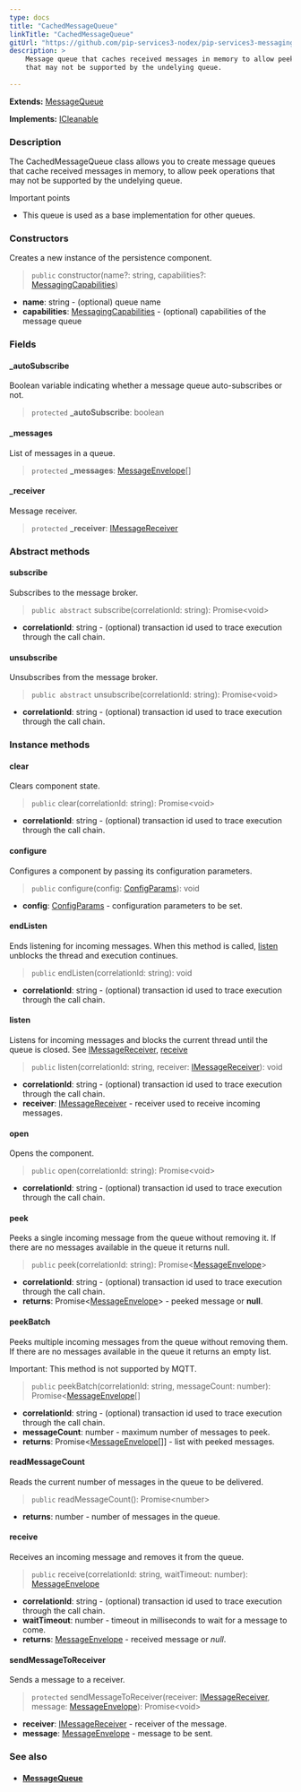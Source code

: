 ```yaml
---
type: docs
title: "CachedMessageQueue"
linkTitle: "CachedMessageQueue"
gitUrl: "https://github.com/pip-services3-nodex/pip-services3-messaging-nodex"
description: >
    Message queue that caches received messages in memory to allow peek operations
    that may not be supported by the undelying queue.
 
---
```


**Extends:** [MessageQueue](../message_queue) 

**Implements:** [ICleanable](../../../commons/run/icleanable) 

### Description

The CachedMessageQueue class allows you to create message queues that cache received messages in memory, to allow peek operations that may not be supported by the undelying queue.

Important points

- This queue is used as a base implementation for other queues.

### Constructors
Creates a new instance of the persistence component.

> `public` constructor(name?: string, capabilities?: [MessagingCapabilities](../messaging_capabilities))

- **name**: string - (optional) queue name
- **capabilities**: [MessagingCapabilities](../messaging_capabilities) - (optional) capabilities of the message queue

### Fields

<span class="hide-title-link">

#### _autoSubscribe
Boolean variable indicating whether a message queue auto-subscribes or not.  

> `protected` **_autoSubscribe**: boolean

#### _messages
List of messages in a queue. 

> `protected` **_messages**: [MessageEnvelope](../message_envelope)[]

#### _receiver
Message receiver.

> `protected` **_receiver**: [IMessageReceiver](../imessage_receiver)

</span>

### Abstract methods

#### subscribe
Subscribes to the message broker.

> `public abstract` subscribe(correlationId: string): Promise\<void\>

- **correlationId**: string - (optional) transaction id used to trace execution through the call chain.


#### unsubscribe
Unsubscribes from the message broker.

> `public abstract` unsubscribe(correlationId: string): Promise\<void\>

- **correlationId**: string - (optional) transaction id used to trace execution through the call chain.



### Instance methods

#### clear
Clears component state.

> `public` clear(correlationId: string): Promise\<void\>

- **correlationId**: string - (optional) transaction id used to trace execution through the call chain.

#### configure
Configures a component by passing its configuration parameters.

> `public` configure(config: [ConfigParams](../../../commons/config/config_params)): void

- **config**: [ConfigParams](../../../commons/config/config_params) - configuration parameters to be set.

#### endListen
Ends listening for incoming messages.
When this method is called, [listen](#listen) unblocks the thread and execution continues.

> `public` endListen(correlationId: string): void

- **correlationId**: string - (optional) transaction id used to trace execution through the call chain.

#### listen
Listens for incoming messages and blocks the current thread until the queue is closed.
See [IMessageReceiver](../imessage_receiver), [receive](#receive)

> `public` listen(correlationId: string, receiver: [IMessageReceiver](../imessage_receiver)): void

- **correlationId**: string - (optional) transaction id used to trace execution through the call chain.
- **receiver**: [IMessageReceiver](../imessage_receiver) - receiver used to receive incoming messages.


#### open
Opens the component.

> `public` open(correlationId: string): Promise\<void\>

- **correlationId**: string - (optional) transaction id used to trace execution through the call chain.


#### peek
Peeks a single incoming message from the queue without removing it.
If there are no messages available in the queue it returns null.

> `public` peek(correlationId: string): Promise<[MessageEnvelope](../message_envelope)>

- **correlationId**: string - (optional) transaction id used to trace execution through the call chain.
- **returns**: Promise<[MessageEnvelope](../message_envelope)> - peeked message or **null**.


#### peekBatch
Peeks multiple incoming messages from the queue without removing them.
If there are no messages available in the queue it returns an empty list.

Important: This method is not supported by MQTT.

> `public` peekBatch(correlationId: string, messageCount: number): Promise<[MessageEnvelope](../message_envelope)[]

- **correlationId**: string - (optional) transaction id used to trace execution through the call chain.
- **messageCount**: number - maximum number of messages to peek.
- **returns**: Promise<[MessageEnvelope](../message_envelope)[]] - list with peeked messages.

#### readMessageCount
Reads the current number of messages in the queue to be delivered.

> `public` readMessageCount(): Promise\<number\>

- **returns**: number - number of messages in the queue.

#### receive
Receives an incoming message and removes it from the queue.

> `public` receive(correlationId: string, waitTimeout: number): [MessageEnvelope](../message_envelope)

- **correlationId**: string - (optional) transaction id used to trace execution through the call chain.
- **waitTimeout**: number - timeout in milliseconds to wait for a message to come.
- **returns**: [MessageEnvelope](../message_envelope) - received message or *null*.


#### sendMessageToReceiver
Sends a message to a receiver.

> `protected` sendMessageToReceiver(receiver: [IMessageReceiver](../imessage_receiver), message: [MessageEnvelope](../message_envelope)): Promise\<void\>

- **receiver**: [IMessageReceiver](../imessage_receiver) - receiver of the message.
- **message**: [MessageEnvelope](../message_envelope) - message to be sent.



### See also
- #### [MessageQueue](../message_queue)
